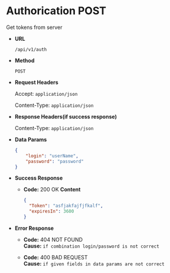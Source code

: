 # Authorication POST

Get tokens from server

* **URL**

  `/api/v1/auth`

* **Method**

  `POST`

* **Request Headers**

  Accept: `application/json`

  Content-Type: `application/json`

* **Response Headers(if success response)**

  Content-Type: `application/json`

* **Data Params**

    ```json
    {
        "login": "userName",
        "password": "password"
    }
    ```

* **Success Response**

  * **Code:** 200 OK
  **Content**

      ```json
    {
        "Token": "asfjakfajfjfkalf",
        "expiresIn": 3600
    }
    ```

* **Error Response**

  * **Code:** 404 NOT FOUND  
  **Cause:** `if combination login/password is not correct`

  * **Code:** 400 BAD REQUEST  
  **Cause:** `if given fields in data params are not correct`
